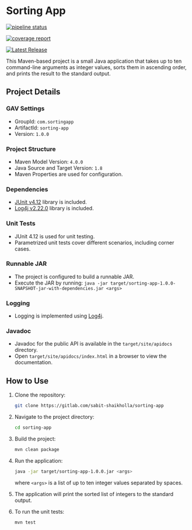 # Sorting App

[![pipeline status](https://gitlab.com/sabit-shaikholla/sorting-app/badges/master/pipeline.svg)](https://gitlab.com/sabit-shaikholla/sorting-app/-/commits/master)

[![coverage report](https://gitlab.com/sabit-shaikholla/sorting-app/badges/master/coverage.svg)](https://gitlab.com/sabit-shaikholla/sorting-app/-/commits/master)

[![Latest Release](https://gitlab.com/sabit-shaikholla/sorting-app/-/badges/release.svg)](https://gitlab.com/sabit-shaikholla/sorting-app/-/releases)

This Maven-based project is a small Java application that takes up to ten command-line arguments as integer values, sorts them in ascending order, and prints the result to the standard output.

## Project Details

### GAV Settings
- GroupId: `com.sortingapp`
- ArtifactId: `sorting-app`
- Version: `1.0.0`

### Project Structure
- Maven Model Version: `4.0.0`
- Java Source and Target Version: `1.8`
- Maven Properties are used for configuration.

### Dependencies
- [JUnit v4.12](https://junit.org/junit4/index.html) library is included.
- [Log4j v2.22.0](https://logging.apache.org/log4j/2.x/) library is included.

### Unit Tests
- JUnit 4.12 is used for unit testing.
- Parametrized unit tests cover different scenarios, including corner cases.

### Runnable JAR
- The project is configured to build a runnable JAR.
- Execute the JAR by running: `java -jar target/sorting-app-1.0.0-SNAPSHOT-jar-with-dependencies.jar <args>`

### Logging
- Logging is implemented using [Log4j](https://logging.apache.org/log4j/2.x/).

### Javadoc
- Javadoc for the public API is available in the `target/site/apidocs` directory.
- Open `target/site/apidocs/index.html` in a browser to view the documentation.

## How to Use

1. Clone the repository:

   ```bash
   git clone https://gitlab.com/sabit-shaikholla/sorting-app
   ```
2. Navigate to the project directory:

   ```bash
   cd sorting-app
   ```
3. Build the project:

   ```bash
   mvn clean package
   ```
4. Run the application:

   ```bash
   java -jar target/sorting-app-1.0.0.jar <args>
   ```
   where `<args>` is a list of up to ten integer values separated by spaces.
5. The application will print the sorted list of integers to the standard output.
6. To run the unit tests:

   ```bash
   mvn test
   ```
